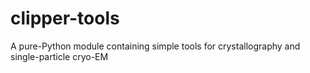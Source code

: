# clipper-tools
A pure-Python module containing simple tools for crystallography and single-particle cryo-EM
